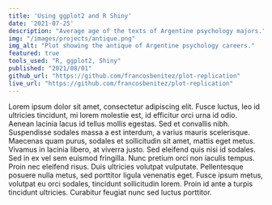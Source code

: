 ```yaml
---
title: 'Using ggplot2 and R Shiny'
date: '2021-07-25'
description: "Average age of the texts of Argentine psychology majors."
img: "/images/projects/antique.png"
img_alt: "Plot showing the antique of Argentine psychology careers."
featured: true
tools_used: "R, ggplot2, Shiny"
published: "2021/08/01"
github_url: "https://github.com/francosbenitez/plot-replication"
live_url: "https://github.com/francosbenitez/plot-replication"
---
```


Lorem ipsum dolor sit amet, consectetur adipiscing elit. Fusce luctus, leo id ultricies tincidunt, mi lorem molestie est, id efficitur orci urna id odio. Aenean lacinia lacus id tellus mollis egestas. Sed et convallis nibh. Suspendisse sodales massa a est interdum, a varius mauris scelerisque. Maecenas quam purus, sodales et sollicitudin sit amet, mattis eget metus. Vivamus in lacinia libero, at viverra justo. Sed eleifend quis nisi id sodales. Sed in ex vel sem euismod fringilla. Nunc pretium orci non iaculis tempus. Proin nec eleifend risus. Duis ultricies volutpat vulputate. Pellentesque posuere nulla metus, sed porttitor ligula venenatis eget. Fusce ipsum metus, volutpat eu orci sodales, tincidunt sollicitudin lorem. Proin id ante a turpis tincidunt ultricies. Curabitur feugiat nunc sed luctus porttitor.